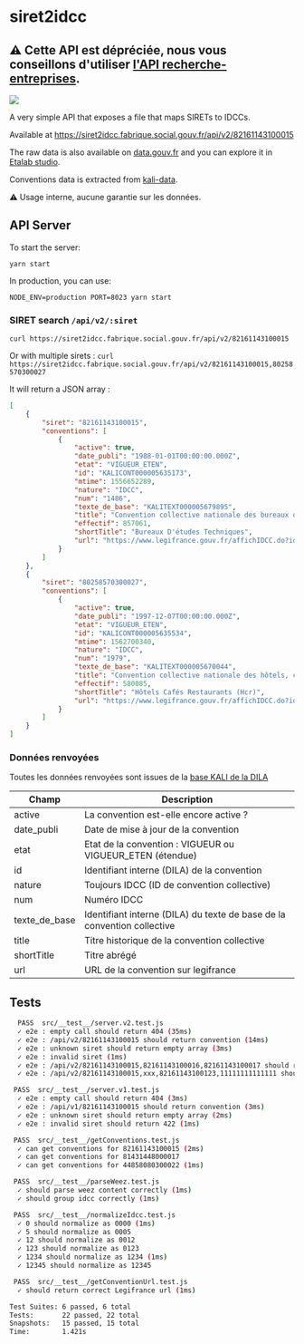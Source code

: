 # siret2idcc 

## :warning: Cette API est dépréciée, nous vous conseillons d'utiliser [l'API recherche-entreprises](https://api.gouv.fr/documentation/api-recherche-entreprises).

![](https://i.imgur.com/gSe54sx.png)

A very simple API that exposes a file that maps SIRETs to IDCCs.

Available at https://siret2idcc.fabrique.social.gouv.fr/api/v2/82161143100015

The raw data is also available on [data.gouv.fr](https://www.data.gouv.fr/fr/datasets/liste-des-conventions-collectives-par-entreprise-siret/) and you can explore it in [Etalab studio](https://explore.etalab.studio/?url=https://github.com/SocialGouv/siret2idcc/blob/master/data/WEEZ.csv?raw=true).

Conventions data is extracted from [kali-data](https://github.com/SocialGouv/kali-data).

:warning: Usage interne, aucune garantie sur les données.

## API Server

To start the server:

    yarn start

In production, you can use:

    NODE_ENV=production PORT=8023 yarn start

### SIRET search `/api/v2/:siret`

`curl https://siret2idcc.fabrique.social.gouv.fr/api/v2/82161143100015`

Or with multiple sirets : `curl https://siret2idcc.fabrique.social.gouv.fr/api/v2/82161143100015,80258570300027`

It will return a JSON array :

```json
[
    {
        "siret": "82161143100015",
        "conventions": [
            {
                "active": true,
                "date_publi": "1988-01-01T00:00:00.000Z",
                "etat": "VIGUEUR_ETEN",
                "id": "KALICONT000005635173",
                "mtime": 1556652289,
                "nature": "IDCC",
                "num": "1486",
                "texte_de_base": "KALITEXT000005679895",
                "title": "Convention collective nationale des bureaux d'études techniques, des cabinets d'ingénieurs-conseils et des sociétés de conseils du 15 décembre 1987. ",
                "effectif": 857061,
                "shortTitle": "Bureaux D'études Techniques",
                "url": "https://www.legifrance.gouv.fr/affichIDCC.do?idConvention=KALICONT000005635173"
            }
        ]
    },
    {
        "siret": "80258570300027",
        "conventions": [
            {
                "active": true,
                "date_publi": "1997-12-07T00:00:00.000Z",
                "etat": "VIGUEUR_ETEN",
                "id": "KALICONT000005635534",
                "mtime": 1562700340,
                "nature": "IDCC",
                "num": "1979",
                "texte_de_base": "KALITEXT000005670044",
                "title": "Convention collective nationale des hôtels, cafés restaurants (HCR) du 30 avril 1997",
                "effectif": 580085,
                "shortTitle": "Hôtels Cafés Restaurants (Hcr)",
                "url": "https://www.legifrance.gouv.fr/affichIDCC.do?idConvention=KALICONT000005635534"
            }
        ]
    }
]
```

### Données renvoyées

Toutes les données renvoyées sont issues de la [base KALI de la DILA](https://www.data.gouv.fr/fr/datasets/kali-conventions-collectives-nationales/)

Champ            | Description
-----------------|-----------------------------------------------------------------------------
active           | La convention est-elle encore active ?
date_publi       | Date de mise à jour de la convention
etat             | Etat de la convention : VIGUEUR ou VIGUEUR_ETEN (étendue)
id               | Identifiant interne (DILA) de la convention
nature           | Toujours IDCC (ID de convention collective)
num              | Numéro IDCC
texte_de_base    | Identifiant interne (DILA) du texte de base de la convention collective
title            | Titre historique de la convention collective
shortTitle       | Titre abrégé
url              | URL de la convention sur legifrance

## Tests

```sh
  PASS  src/__test__/server.v2.test.js
  ✓ e2e : empty call should return 404 (35ms)
  ✓ e2e : /api/v2/82161143100015 should return convention (14ms)
  ✓ e2e : unknown siret should return empty array (3ms)
  ✓ e2e : invalid siret (1ms)
  ✓ e2e : /api/v2/82161143100015,82161143100016,82161143100017 should return conventions (2ms)
  ✓ e2e : /api/v2/82161143100015,xxx,82161143100123,11111111111111 should return conventions (2ms)

 PASS  src/__test__/server.v1.test.js
  ✓ e2e : empty call should return 404 (3ms)
  ✓ e2e : /api/v1/82161143100015 should return convention (3ms)
  ✓ e2e : unknown siret should return empty array (2ms)
  ✓ e2e : invalid siret should return 422 (1ms)

 PASS  src/__test__/getConventions.test.js
  ✓ can get conventions for 82161143100015 (2ms)
  ✓ can get conventions for 81431448000017
  ✓ can get conventions for 44858080300022 (1ms)

 PASS  src/__test__/parseWeez.test.js
  ✓ should parse weez content correctly (1ms)
  ✓ should group idcc correctly (1ms)

 PASS  src/__test__/normalizeIdcc.test.js
  ✓ 0 should normalize as 0000 (1ms)
  ✓ 5 should normalize as 0005
  ✓ 12 should normalize as 0012
  ✓ 123 should normalize as 0123
  ✓ 1234 should normalize as 1234 (1ms)
  ✓ 12345 should normalize as 12345

 PASS  src/__test__/getConventionUrl.test.js
  ✓ should return correct Legifrance url (1ms)

Test Suites: 6 passed, 6 total
Tests:       22 passed, 22 total
Snapshots:   15 passed, 15 total
Time:        1.421s
```

